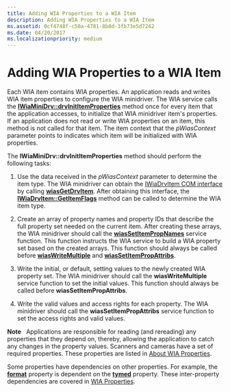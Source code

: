 ```yaml
---
title: Adding WIA Properties to a WIA Item
description: Adding WIA Properties to a WIA Item
ms.assetid: 0cf4748f-c50a-4781-8b8d-3fb73e5d7242
ms.date: 04/20/2017
ms.localizationpriority: medium
---
```


# Adding WIA Properties to a WIA Item





Each WIA item contains WIA properties. An application reads and writes WIA item properties to configure the WIA minidriver. The WIA service calls the [**IWiaMiniDrv::drvInitItemProperties**](https://docs.microsoft.com/windows-hardware/drivers/ddi/content/wiamindr_lh/nf-wiamindr_lh-iwiaminidrv-drvinititemproperties) method once for every item that the application accesses, to initialize that WIA minidriver item's properties. If an application does not read or write WIA properties on an item, this method is not called for that item. The item context that the *pWiasContext* parameter points to indicates which item will be initialized with WIA properties.

The **IWiaMiniDrv::drvInitItemProperties** method should perform the following tasks:

1.  Use the data received in the *pWiasContext* parameter to determine the item type. The WIA minidriver can obtain the [IWiaDrvItem COM interface](iwiadrvitem-com-interface.md) by calling [**wiasGetDrvItem**](https://docs.microsoft.com/windows-hardware/drivers/ddi/content/wiamdef/nf-wiamdef-wiasgetdrvitem). After obtaining this interface, the [**IWiaDrvItem::GetItemFlags**](https://docs.microsoft.com/windows-hardware/drivers/ddi/content/wiamindr_lh/nf-wiamindr_lh-iwiadrvitem-getitemflags) method can be called to determine the WIA item type.

2.  Create an array of property names and property IDs that describe the full property set needed on the current item. After creating these arrays, the WIA minidriver should call the [**wiasSetItemPropNames**](https://docs.microsoft.com/windows-hardware/drivers/ddi/content/wiamdef/nf-wiamdef-wiassetitempropnames) service function. This function instructs the WIA service to build a WIA property set based on the created arrays. This function should always be called before [**wiasWriteMultiple**](https://docs.microsoft.com/windows-hardware/drivers/ddi/content/wiamdef/nf-wiamdef-wiaswritemultiple) and [**wiasSetItemPropAttribs**](https://docs.microsoft.com/windows-hardware/drivers/ddi/content/wiamdef/nf-wiamdef-wiassetitempropattribs).

3.  Write the initial, or default, setting values to the newly created WIA property set. The WIA minidriver should call the **wiasWriteMultiple** service function to set the initial values. This function should always be called before **wiasSetItemPropAttribs**.

4.  Write the valid values and access rights for each property. The WIA minidriver should call the **wiasSetItemPropAttribs** service function to set the access rights and valid values.

**Note**   Applications are responsible for reading (and rereading) any properties that they depend on, thereby, allowing the application to catch any changes in the property values.
Scanners and cameras have a set of required properties. These properties are listed in [About WIA Properties](about-wia-properties.md).

Some properties have dependencies on other properties. For example, the [**format**](https://docs.microsoft.com/windows-hardware/drivers/image/wia-ipa-format) property is dependent on the [**tymed**](https://docs.microsoft.com/windows-hardware/drivers/image/wia-ipa-tymed) property. These inter-property dependencies are covered in [WIA Properties](https://docs.microsoft.com/windows-hardware/drivers/image/wia-properties).

 

 

 





